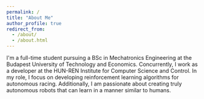 ```yaml
---
permalink: /
title: "About Me"
author_profile: true
redirect_from: 
  - /about/
  - /about.html
---
```


I'm a full-time student pursuing a BSc in Mechatronics Engineering at the Budapest University of Technology and Economics. Concurrently, I work as a developer at the HUN-REN Institute for Computer Science and Control. In my role, I focus on developing reinforcement learning algorithms for autonomous racing. Additionally, I am passionate about creating truly autonomous robots that can learn in a manner similar to humans.